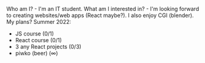 Who am I? - I'm an IT student.
What am I interested in? - I'm looking forward to creating websites/web apps (React maybe?). I also enjoy CGI (blender).
My plans?
Summer 2022: 
- JS course (0/1)
- React course (0/1)
- 3 any React projects (0/3)
- piwko (beer) (∞)
